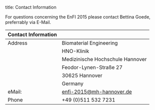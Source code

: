 title: Contact Information

For questions concerning the EnFI 2015 please contact Bettina Goede, preferrably via E-Mail.

|  Contact Information |   |
|---|---|
| Address | Biomaterial Engineering| 
||HNO-Klinik   |
||Medizinische Hochschule Hannover|   
||Feodor-Lynen-Straße 27|   
||30625 Hannover|   
||Germany|
| eMail:  |enfi-2015@mh-hannover.de|
|Phone |+49 (0)511 532 7231|
